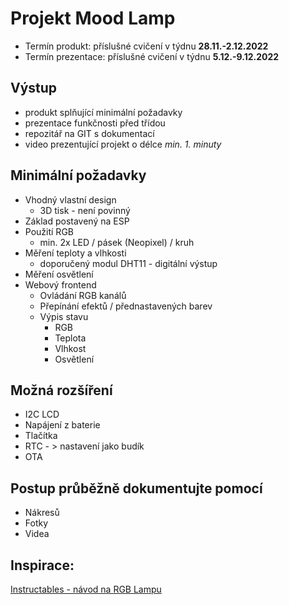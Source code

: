 # Projekt Mood Lamp
* Termín produkt: příslušné cvičení v týdnu **28.11.-2.12.2022**
* Termín prezentace: příslušné cvičení v týdnu **5.12.-9.12.2022**

## Výstup
* produkt splňující minimální požadavky
* prezentace funkčnosti před třídou
* repozitář na GIT s dokumentací
* video prezentující projekt o délce *min. 1. minuty*

## Minimální požadavky
* Vhodný vlastní design
  * 3D tisk - není povinný
* Základ postavený na ESP
* Použití RGB
  * min. 2x LED / pásek (Neopixel) / kruh
* Měření teploty a vlhkosti
  * doporučený modul DHT11 - digitální výstup
* Měření osvětlení
* Webový frontend
  * Ovládání RGB kanálů
  * Přepínání efektů / přednastavených barev
  * Výpis stavu
    * RGB
    * Teplota
    * Vlhkost
    * Osvětlení
		
## Možná rozšíření
* I2C LCD
* Napájení z baterie
* Tlačítka
* RTC - > nastavení jako budík
* OTA

## Postup průběžně dokumentujte pomocí
* Nákresů
* Fotky
* Videa

## Inspirace:
[Instructables - návod na RGB Lampu](https://www.instructables.com/circuits/howto/rgb+lamp/)

